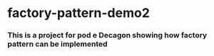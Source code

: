 # factory-pattern-demo2

### This is a project for pod e Decagon showing how factory pattern can be implemented
